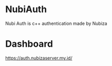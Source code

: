 # NubiAuth
Nubi Auth is c++ authentication made by Nubiza

# Dashboard
https://auth.nubizaserver.my.id/
